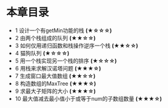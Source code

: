 # 本章目录
* 1 设计一个有getMin功能的栈 **(★☆☆☆)**
* 2 由两个栈组成的队列  **(★★☆☆)**
* 3 如何仅用递归函数和栈操作逆序一个栈 **(★★☆☆)**
* 4 猫狗队列 **(★☆☆☆)**
* 5 用一个栈实现另一个栈的排序  **(★☆☆☆)**                     
* 6 用栈来求解汉诺塔问题  **(★★★☆)**
* 7 生成窗口最大值数组  **(★★☆☆)**
* 8 构造数组的MaxTree  **(★★★☆)**
* 9 求最大子矩阵的大小 **(★★★☆)**
* 10 最大值减去最小值小于或等于num的子数组数量  **(★★★☆)**
